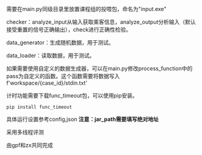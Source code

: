 需要在main.py同级目录里放置课程组的投喂包，命名为"input.exe"

checker：analyze_input从输入获取乘客信息，analyze_output分析输入（默认接受重置的信号正确输出），check进行正确性检验。

data_generator：生成随机数据，用于测试。

data_loader：读取数据，用于测试。

如果需要使用自定义的数据生成器，可以在main.py修改process_function中的pass为自定义的函数。这个函数需要将数据写入f'workspace/{case_id}/stdin.txt'

计时功能需要下载func_timeout包，可以使用pip安装。

```shell
pip install func_timeout
```

具体运行设置参考config,json
**注意：jar_path需要填写绝对地址**

采用多线程评测

由gpf和zx共同完成